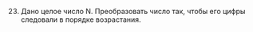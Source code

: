 23. Дано  целое  число  N.  Преобразовать  число  так, чтобы его цифры  
следовали в порядке возрастания. 